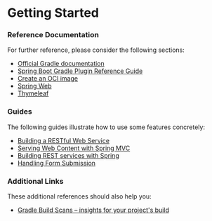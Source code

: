 # Getting Started

### Reference Documentation
For further reference, please consider the following sections:

* [Official Gradle documentation](https://docs.gradle.org)
* [Spring Boot Gradle Plugin Reference Guide](https://docs.spring.io/spring-boot/docs/2.7.10-SNAPSHOT/gradle-plugin/reference/html/)
* [Create an OCI image](https://docs.spring.io/spring-boot/docs/2.7.10-SNAPSHOT/gradle-plugin/reference/html/#build-image)
* [Spring Web](https://docs.spring.io/spring-boot/docs/2.7.10-SNAPSHOT/reference/htmlsingle/#web)
* [Thymeleaf](https://docs.spring.io/spring-boot/docs/2.7.10-SNAPSHOT/reference/htmlsingle/#web.servlet.spring-mvc.template-engines)

### Guides
The following guides illustrate how to use some features concretely:

* [Building a RESTful Web Service](https://spring.io/guides/gs/rest-service/)
* [Serving Web Content with Spring MVC](https://spring.io/guides/gs/serving-web-content/)
* [Building REST services with Spring](https://spring.io/guides/tutorials/rest/)
* [Handling Form Submission](https://spring.io/guides/gs/handling-form-submission/)

### Additional Links
These additional references should also help you:

* [Gradle Build Scans – insights for your project's build](https://scans.gradle.com#gradle)

